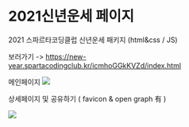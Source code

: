 # 2021신년운세 페이지

2021 스파르타코딩클럽 신년운세 패키지 (html&css / JS)

보러가기 -> https://new-year.spartacodingclub.kr/icmhoGGkKVZd/index.html

메인페이지
<img src="https://user-images.githubusercontent.com/23518342/107585107-f770be80-6c40-11eb-96ec-b70011e143c4.PNG">

상세페이지 및 공유하기 ( favicon & open graph 有 )

<img src="https://user-images.githubusercontent.com/23518342/107822179-04b4b700-6dc1-11eb-8ad2-51d94ee649d1.PNG">

